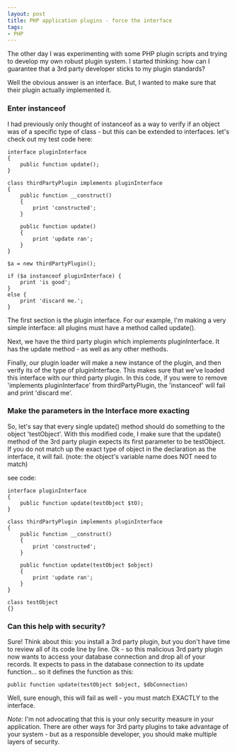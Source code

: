 ```yaml
---
layout: post
title: PHP application plugins - force the interface
tags:
- PHP
---
```


The other day I was experimenting with some PHP plugin scripts and trying to develop my own robust plugin system.  I started thinking: how can I guarantee that a 3rd party developer sticks to my plugin standards?

Well the obvious answer is an interface.  But, I wanted to make sure that their plugin actually implemented it.

### Enter instanceof

I had previously only thought of instanceof as a way to verify if an object was of a specific type of class - but this can be extended to interfaces.  let's check out my test code here:
    
```php?start_inline=1
interface pluginInterface
{
    public function update();
}

class thirdPartyPlugin implements pluginInterface
{
    public function __construct()
    {
        print 'constructed';
    }

    public function update()
    {
        print 'update ran';
    }
}

$a = new thirdPartyPlugin();

if ($a instanceof pluginInterface) {
    print 'is good';
}
else {
    print 'discard me.';
}
```

The first section is the plugin interface.  For our example, I'm making a very simple interface: all plugins must have a method called update().

Next, we have the third party plugin which implements pluginInterface.  It has the update method - as well as any other methods.

Finally, our plugin loader will make a new instance of the plugin, and then verify its of the type of pluginInterface.  This makes sure that we've loaded this interface with our third party plugin.  In this code, if you were to remove 'implements pluginInterface' from thirdPartyPlugin, the 'instanceof' will fail and print 'discard me'.


### Make the parameters in the Interface more exacting


So, let's say that every single update() method should do something to the object 'testObject'.  With this modified code, I make sure that the update() method of the 3rd party plugin expects its first parameter to be testObject.  If you do not match up the exact type of object in the declaration as the interface, it will fail. (note: the object's variable name does NOT need to match)

see code:

```php?start_inline=1
interface pluginInterface
{
    public function update(testObject $tO);
}

class thirdPartyPlugin implements pluginInterface
{
    public function __construct()
    {
        print 'constructed';
    }

    public function update(testObject $object)
    {
        print 'update ran';
    }
}

class testObject
{}
```


### Can this help with security?

Sure!  Think about this:  you install a 3rd party plugin, but you don't have time to review all of its code line by line.  Ok - so this malicious 3rd party plugin now wants to access your database connection and drop all of your records.   It expects to pass in the database connection to its update function... so it defines the function as this:

```php?start_inline=1
public function update(testObject $object, $dbConnection)
```


Well, sure enough, this will fail as well - you must match EXACTLY to the interface.

_Note:_ I'm not advocating that this is your only security measure in your application.  There are other ways for 3rd party plugins to take advantage of your system - but as a responsible developer, you should make multiple layers of security.
